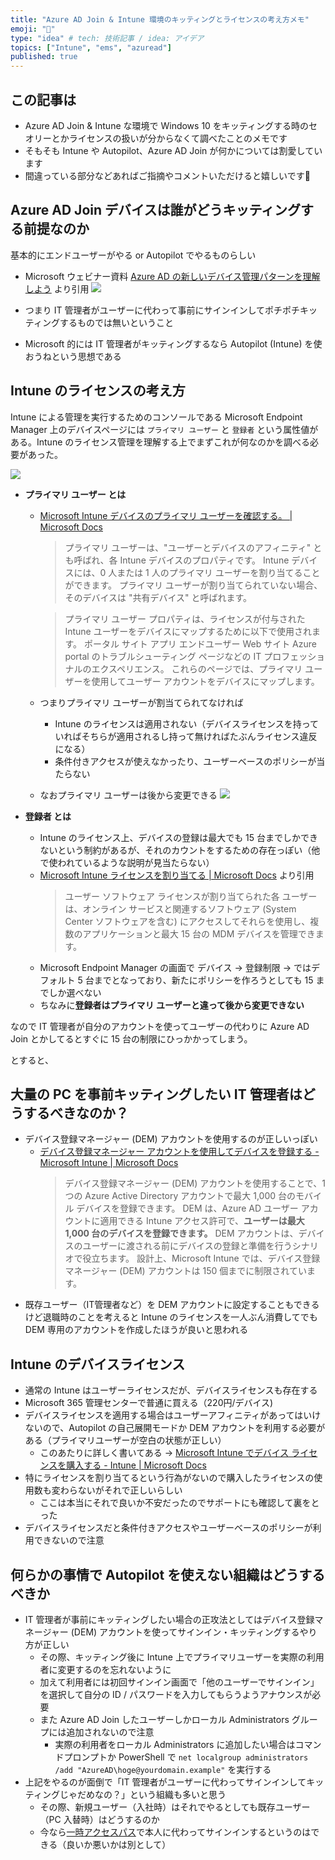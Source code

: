 ```yaml
---
title: "Azure AD Join & Intune 環境のキッティングとライセンスの考え方メモ"
emoji: "📝"
type: "idea" # tech: 技術記事 / idea: アイデア
topics: ["Intune", "ems", "azuread"]
published: true
---
```

## この記事は
- Azure AD Join & Intune な環境で Windows 10 をキッティングする時のセオリーとかライセンスの扱いが分からなくて調べたことのメモです
- そもそも Intune や Autopilot、Azure AD Join が何かについては割愛しています
- 間違っている部分などあればご指摘やコメントいただけると嬉しいです🙏

## Azure AD Join デバイスは誰がどうキッティングする前提なのか
基本的にエンドユーザーがやる or Autopilot でやるものらしい

- Microsoft ウェビナー資料 [Azure AD の新しいデバイス管理パターンを理解しよう](https://azureadwebinar.blob.core.windows.net/contents/Azure%20AD%20-%20Modern%20Device%20Management.pptx) より引用
![](https://storage.googleapis.com/zenn-user-upload/vp43slvxhk18h35rp219j6e0d22z)

- つまり IT 管理者がユーザーに代わって事前にサインインしてポチポチキッティングするものでは無いということ
- Microsoft 的には IT 管理者がキッティングするなら Autopilot (Intune) を使おうねという思想である

## Intune のライセンスの考え方

Intune による管理を実行するためのコンソールである Microsoft Endpoint Manager 上のデバイスページには `プライマリ ユーザー` と  `登録者` という属性値がある。Intune のライセンス管理を理解する上でまずこれが何なのかを調べる必要があった。

![](https://storage.googleapis.com/zenn-user-upload/lal120esapvlnszbzqx5xzw6hjy8)

- **プライマリ ユーザー とは**
    - [Microsoft Intune デバイスのプライマリ ユーザーを確認する。 | Microsoft Docs](https://docs.microsoft.com/ja-jp/mem/intune/remote-actions/find-primary-user)
        > プライマリ ユーザーは、"ユーザーとデバイスのアフィニティ" とも呼ばれ、各 Intune デバイスのプロパティです。 Intune デバイスには、0 人または 1 人のプライマリ ユーザーを割り当てることができます。 プライマリ ユーザーが割り当てられていない場合、そのデバイスは "共有デバイス" と呼ばれます。

        > プライマリ ユーザー プロパティは、ライセンスが付与された Intune ユーザーをデバイスにマップするために以下で使用されます。
        > ポータル サイト アプリ
        > エンドユーザー Web サイト
        > Azure portal のトラブルシューティング ページなどの IT プロフェッショナルのエクスペリエンス。 これらのページでは、プライマリ ユーザーを使用してユーザー アカウントをデバイスにマップします。
    - つまりプライマリ ユーザーが割当てられてなければ
        -  Intune のライセンスは適用されない（デバイスライセンスを持っていればそちらが適用されるし持って無ければたぶんライセンス違反になる）
        - 条件付きアクセスが使えなかったり、ユーザーベースのポリシーが当たらない
    - なおプライマリ ユーザーは後から変更できる
    ![](https://storage.googleapis.com/zenn-user-upload/2f2ntyuwxad9hwwyiwuihrvrespg)

- **登録者 とは**
  - Intune のライセンス上、デバイスの登録は最大でも 15 台までしかできないという制約があるが、それのカウントをするための存在っぽい（他で使われているような説明が見当たらない）
  - [Microsoft Intune ライセンスを割り当てる | Microsoft Docs](https://docs.microsoft.com/ja-jp/mem/intune/fundamentals/licenses-assign) より引用
    > ユーザー ソフトウェア ライセンスが割り当てられた各 ユーザー は、オンライン サービスと関連するソフトウェア (System Center ソフトウェアを含む) にアクセスしてそれらを使用し、複数のアプリケーションと最大 15 台の MDM デバイスを管理できます。
  - Microsoft Endpoint Manager の画面で デバイス -> 登録制限 -> ではデフォルト 5 台までとなっており、新たにポリシーを作ろうとしても 15 までしか選べない
  - ちなみに**登録者はプライマリ ユーザーと違って後から変更できない**


なので IT 管理者が自分のアカウントを使ってユーザーの代わりに Azure AD Join とかしてるとすぐに 15 台の制限にひっかかってしまう。


とすると、

## 大量の PC を事前キッティングしたい IT 管理者はどうするべきなのか？
- デバイス登録マネージャー (DEM) アカウントを使用するのが正しいっぽい
    - [デバイス登録マネージャー アカウントを使用してデバイスを登録する - Microsoft Intune | Microsoft Docs](https://docs.microsoft.com/ja-jp/mem/intune/enrollment/device-enrollment-manager-enroll)
        > デバイス登録マネージャー (DEM) アカウントを使用することで、1 つの Azure Active Directory アカウントで最大 1,000 台のモバイル デバイスを登録できます。 DEM は、Azure AD ユーザー アカウントに適用できる Intune アクセス許可で、**ユーザーは最大 1,000 台のデバイスを登録できます。** DEM アカウントは、デバイスのユーザーに渡される前にデバイスの登録と準備を行うシナリオで役立ちます。 設計上、Microsoft Intune では、デバイス登録マネージャー (DEM) アカウントは 150 個までに制限されています。
- 既存ユーザー（IT管理者など）を DEM アカウントに設定することもできるけど退職時のことを考えると Intune のライセンスを一人ぶん消費してでも DEM 専用のアカウントを作成したほうが良いと思われる

## Intune のデバイスライセンス
- 通常の Intune はユーザーライセンスだが、デバイスライセンスも存在する
- Microsoft 365 管理センターで普通に買える（220円/デバイス)
- デバイスライセンスを適用する場合はユーザーアフィニティがあってはいけないので、Autopilot の自己展開モードか DEM アカウントを利用する必要がある（プライマリユーザーが空白の状態が正しい）
  - このあたりに詳しく書いてある -> [Microsoft Intune でデバイス ライセンスを購入する - Intune | Microsoft Docs](https://docs.microsoft.com/ja-jp/troubleshoot/mem/intune/device-licenses-introduction)
- 特にライセンスを割り当てるという行為がないので購入したライセンスの使用数も変わらないがそれで正しいらしい
  - ここは本当にそれで良いか不安だったのでサポートにも確認して裏をとった
- デバイスライセンスだと条件付きアクセスやユーザーベースのポリシーが利用できないので注意

## 何らかの事情で Autopilot を使えない組織はどうするべきか
- IT 管理者が事前にキッティングしたい場合の正攻法としてはデバイス登録マネージャー (DEM) アカウントを使ってサインイン・キッティングするやり方が正しい
  - その際、キッティング後に Intune 上でプライマリユーザーを実際の利用者に変更するのを忘れないように
  - 加えて利用者には初回サインイン画面で「他のユーザーでサインイン」を選択して自分の ID / パスワードを入力してもらうようアナウンスが必要
  - また Azure AD Join したユーザーしかローカル Administrators グループには追加されないので注意
    - 実際の利用者をローカル Administrators に追加したい場合はコマンドプロンプトか PowerShell で `net localgroup administrators /add "AzureAD\hoge@yourdomain.example"` を実行する
- 上記をやるのが面倒で「IT 管理者がユーザーに代わってサインインしてキッティングじゃだめなの？」という組織も多いと思う
  - その際、新規ユーザー（入社時）はそれでやるとしても既存ユーザー（PC 入替時）はどうするのか
  - 今なら[一時アクセスパス](https://docs.microsoft.com/ja-jp/azure/active-directory/authentication/howto-authentication-temporary-access-pass)で本人に代わってサインインするというのはできる（良いか悪いかは別として）

